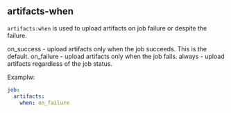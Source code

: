 ## artifacts-when

`artifacts:when` is used to upload artifacts on job failure or despite the failure.

on_success - upload artifacts only when the job succeeds. This is the default.
on_failure - upload artifacts only when the job fails.
always - upload artifacts regardless of the job status.

Examplw:
```yaml
job:
  artifacts:
    when: on_failure
```
